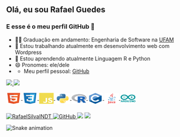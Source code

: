 ## Olá, eu sou Rafael Guedes 
### E esse é o meu perfil GitHub 👋

- 👨‍🎓 Graduação em andamento: Engenharia de Software na [UFAM](https://ufam.edu.br/)
- 🔭 Estou trabalhando atualmente em desenvolvimento web com Wordpress
- 🌱 Estou aprendendo atualmente Linguagem R e Python
- 😄 Pronomes: ele/dele
- - Meu perfil pessoal: [GitHub](https://github.com/RafaelGuedes953)

<div>
  <a href="https://github.com/RafaelGuedes953">
  <img height="150em" src="https://github-readme-stats.vercel.app/api?username=RafaelGuedes953&hide=stars&show_icons=true&theme=vue&include_all_commits=true&count_private=true&"/>
  <img height="150em" src="https://github-readme-stats.vercel.app/api/top-langs/?username=RafaelGuedes953&layout=compact&langs_count=7&theme=vue"/>
</div>

<div style="display: inline_block"><br>
  <img align="center" alt="Rafa-HTML" height="30" width="40" src="https://raw.githubusercontent.com/devicons/devicon/master/icons/html5/html5-original.svg">
  <img align="center" alt="Rafa-CSS" height="30" width="40" src="https://raw.githubusercontent.com/devicons/devicon/master/icons/css3/css3-original.svg">
  <img align="center" alt="Rafa-Js" height="30" width="40" src="https://raw.githubusercontent.com/devicons/devicon/master/icons/javascript/javascript-plain.svg">
  <img align="center" alt="Rafa-Python" height="30" width="40" src="https://raw.githubusercontent.com/devicons/devicon/master/icons/python/python-original.svg">
  <img align="center" alt="Rafa-R" height="30" width="40" src="https://github.com/devicons/devicon/blob/master/icons/r/r-original.svg">
  <img align="center" alt="Rafa-C" height="30" width="40" src="https://github.com/devicons/devicon/blob/master/icons/c/c-original.svg">
  <img align="center" alt="Rafa-Java" height="30" width="40" src="https://github.com/devicons/devicon/blob/master/icons/java/java-original-wordmark.svg">
  <img align="center" alt="Rafa-Arduino" height="30" width="40" src="https://github.com/devicons/devicon/blob/master/icons/arduino/arduino-original-wordmark.svg">
</div>
  
<!-- Os ícones vieram daqui:
        https://github.com/devicons/devicon/tree/master/icons
-->

###
  
<div>
  <img src="https://komarev.com/ghpvc/?username=RafaelSilvaINDT&color=green" alt="RafaelSilvaINDT"/>
  <img alt="GitHub" src="https://img.shields.io/github/followers/RafaelSilvaINDT.svg?style=social&label=Seguir&maxAge=2592000">
  <a href = "mailto:rafael.silva@indt.org.br"><img src="https://img.shields.io/badge/-Gmail-%23333?style=for-the-badge&logo=gmail&logoColor=white" target="_blank"></a>
  <a href="https://www.linkedin.com/in/rafaelguedes953/" target="_blank"><img src="https://img.shields.io/badge/-LinkedIn-%230077B5?style=for-the-badge&logo=linkedin&logoColor=white" target="_blank"></a> 
 
  ![Snake animation](https://github.com/RafaelGuedes953/RafaelGuedes953/blob/output/github-contribution-grid-snake.svg) 
 
</div>

